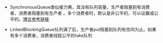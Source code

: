 

* SynchronousQueue类似接力赛，其没有队列容量，生产者阻塞到有消费者，消费者阻塞到有生产者 。多个消费者时，默认是非公平的，可以设置成公平的。[博文参考链接](https://javapapers.com/java/java-synchronousqueue/)

* LinkedBlockingQueue队列满了后，生产者put阻塞到队列有空间为止。如果有多个消费者，消费者线程公平的take队列
